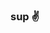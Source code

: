 <!--
**ollefrost/ollefrost** is a ✨ _special_ ✨ repository because its `README.md` (this file) appears on your GitHub profile.

Here are some ideas to get you started:

- 🔭 I’m currently working on ...
- 🌱 I’m currently learning ...
- 👯 I’m looking to collaborate on ...
- 🤔 I’m looking for help with ...
- 💬 Ask me about ...
- 📫 How to reach me: ...
- 😄 Pronouns: ...
- ⚡ Fun fact: ...
-->

### sup ✌️

<!-- I'm currently working on:

🥒 `Hypickles` (unreleased) - A place to access a rich amount of live data of your favourite Minecraft servers, and what your friends are up to on them. Currently focused on Hypixel, may expand to other servers in the future.

📒 `Teyvat Codex` (unreleased) - A reimagined, enhanced API, wiki and community platform for Genshin Impact.  -->
